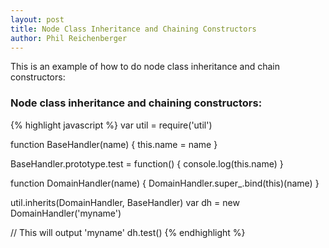 ```yaml
---
layout: post
title: Node Class Inheritance and Chaining Constructors
author: Phil Reichenberger
---
```


This is an example of how to do node class inheritance and chain constructors:

### Node class inheritance and chaining constructors:
{% highlight javascript %}
var util = require('util')

function BaseHandler(name) {
  this.name = name
}

BaseHandler.prototype.test = function() {
  console.log(this.name)
}

function DomainHandler(name) {
  DomainHandler.super_.bind(this)(name)
}

util.inherits(DomainHandler, BaseHandler)
var dh = new DomainHandler('myname')


// This will output 'myname'
dh.test()
{% endhighlight %}
